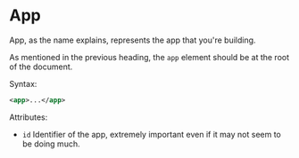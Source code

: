 # App

App, as the name explains, represents the app that you're building.

As mentioned in the previous heading, the `app` element should be at the root of the document.

Syntax:

```xml
<app>...</app>
```

Attributes:

- `id` Identifier of the app, extremely important even if it may not seem to be doing much.